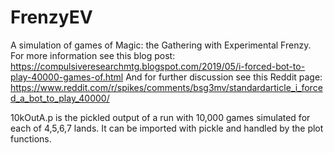 # FrenzyEV
A simulation of games of Magic: the Gathering with Experimental Frenzy. For more information see this blog post:
https://compulsiveresearchmtg.blogspot.com/2019/05/i-forced-bot-to-play-40000-games-of.html
And for further discussion see this Reddit page:
https://www.reddit.com/r/spikes/comments/bsg3mv/standardarticle_i_forced_a_bot_to_play_40000/

10kOutA.p is the pickled output of a run with 10,000 games simulated for each of 4,5,6,7 lands. It can be imported with pickle and handled by the plot functions.
